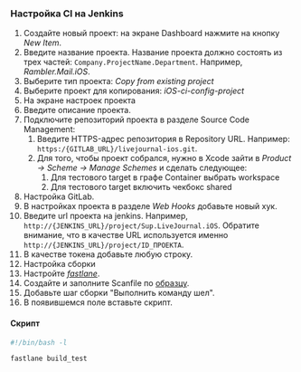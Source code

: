 ### Настройка CI на Jenkins

1. Создайте новый проект: на экране Dashboard нажмите на кнопку *New Item*.
  1. Введите название проекта. Название проекта должно состоять из трех частей: `Company.ProjectName.Department`. Например, *Rambler.Mail.iOS*.
  2. Выберите тип проекта: *Copy from existing project*
  3. Выберите проект для копирования: *iOS-ci-config-project*
2. На экране настроек проекта
  1. Введите описание проекта.
  2. Подключите репозиторий проекта в разделе Source Code Management:
      1. Введите HTTPS-адрес репозитория в Repository URL. Например: `https:/{GITLAB_URL}/livejournal-ios.git`.
      2. Для того, чтобы проект собрался, нужно в Xcode зайти в *Product -> Scheme -> Manage Schemes* и сделать следующее:
          1. Для тестового target в графе Container выбрать workspace
          2. Для тестового target включить чекбокс shared
3. Настройка GitLab.
  1. В настройках проекта в разделе *Web Hooks* добавьте новый хук.
  2. Введите url проекта на jenkins. Например, `http://{JENKINS_URL}/project/Sup.LiveJournal.iOS`. Обратите внимание, что в качестве URL используется именно `http://{JENKINS_URL}/project/ID_ПРОЕКТА`.
  3. В качестве токена добавьте любую строку.
4. Настройка сборки
  1. Настройте [*fastlane*](/processes/continuous-delivery/simple-setup.md#Шаг-4-Базовая-настройка-fastlane).
  2. Создайте и заполните Scanfile по [образцу](/processes/continuous-integration/scanfile-example.md).
  3. Добавьте шаг сборки "Выполнить команду шел".
  4. В появившемся поле вставьте скрипт.

#### Скрипт

```sh
#!/bin/bash -l

fastlane build_test
```
